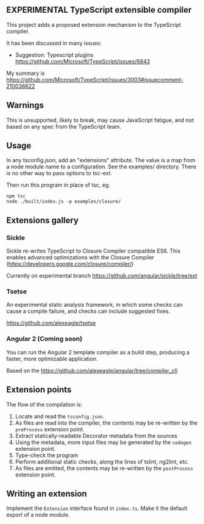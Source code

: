 ## EXPERIMENTAL TypeScript extensible compiler

This project adds a proposed extension mechanism to the TypeScript compiler.

It has been discussed in many issues:
- Suggestion: Typescript plugins https://github.com/Microsoft/TypeScript/issues/6843

My summary is https://github.com/Microsoft/TypeScript/issues/3003#issuecomment-210036622

## Warnings
This is unsupported, likely to break, may cause JavaScript fatigue, and not based on any spec from the TypeScript team.

## Usage

In any tsconfig.json, add an "extensions" attribute. The value is a map from a node module name to a configuration.
See the examples/ directory. There is no other way to pass options to tsc-ext.

Then run this program in place of tsc, eg.

```
npm tsc
node ./built/index.js -p examples/closure/
```

## Extensions gallery

### Sickle
Sickle re-writes TypeScript to Closure Compiler compatible ES6. This enables advanced
optimizations with the Closure Compiler (https://developers.google.com/closure/compiler/)

Currently on experimental branch
https://github.com/angular/sickle/tree/ext

### Tsetse
An experimental static analysis framework, in which some checks can cause a compile failure,
and checks can include suggested fixes.

https://github.com/alexeagle/tsetse

### Angular 2 (Coming soon)
You can run the Angular 2 template compiler as a build step, producing a faster, more
optimizable application.

Based on the https://github.com/alexeagle/angular/tree/compiler_cli

## Extension points

The flow of the compilation is:
1. Locate and read the `tsconfig.json`.
1. As files are read into the compiler, the contents may be re-written by the `preProcess` extension point.
1. Extract statically-readable Decorator metadata from the sources
1. Using the metadata, more input files may be generated by the `codegen` extension point.
1. Type-check the program
1. Perform additional static checks, along the lines of tslint, ng2lint, etc.
1. As files are emitted, the contents may be re-written by the `postProcess` extension point.

## Writing an extension

Implement the `Extension` interface found in `index.ts`.
Make it the default export of a node module.
